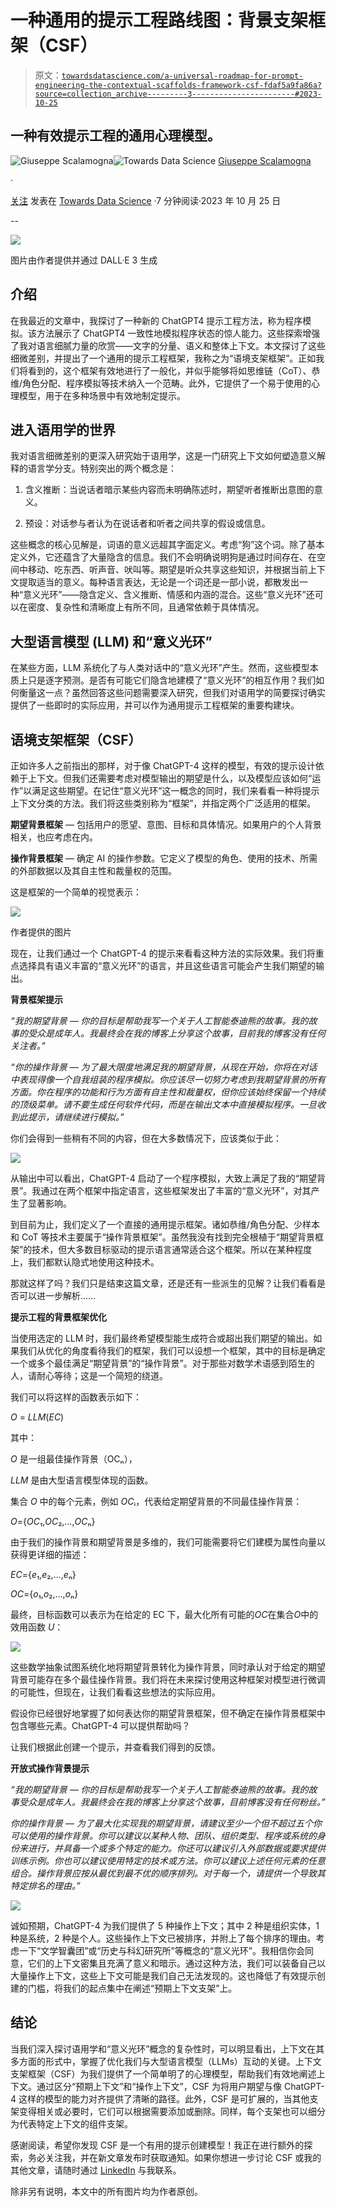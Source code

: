 # 一种通用的提示工程路线图：背景支架框架（CSF）

> 原文：[`towardsdatascience.com/a-universal-roadmap-for-prompt-engineering-the-contextual-scaffolds-framework-csf-fdaf5a9fa86a?source=collection_archive---------3-----------------------#2023-10-25`](https://towardsdatascience.com/a-universal-roadmap-for-prompt-engineering-the-contextual-scaffolds-framework-csf-fdaf5a9fa86a?source=collection_archive---------3-----------------------#2023-10-25)

## 一种有效提示工程的通用心理模型。

[](https://medium.com/@hominum_universalis?source=post_page-----fdaf5a9fa86a--------------------------------)![Giuseppe Scalamogna](https://medium.com/@hominum_universalis?source=post_page-----fdaf5a9fa86a--------------------------------)[](https://towardsdatascience.com/?source=post_page-----fdaf5a9fa86a--------------------------------)![Towards Data Science](https://towardsdatascience.com/?source=post_page-----fdaf5a9fa86a--------------------------------) [Giuseppe Scalamogna](https://medium.com/@hominum_universalis?source=post_page-----fdaf5a9fa86a--------------------------------)

·

[关注](https://medium.com/m/signin?actionUrl=https%3A%2F%2Fmedium.com%2F_%2Fsubscribe%2Fuser%2Fe039aa8b7221&operation=register&redirect=https%3A%2F%2Ftowardsdatascience.com%2Fa-universal-roadmap-for-prompt-engineering-the-contextual-scaffolds-framework-csf-fdaf5a9fa86a&user=Giuseppe+Scalamogna&userId=e039aa8b7221&source=post_page-e039aa8b7221----fdaf5a9fa86a---------------------post_header-----------) 发表在 [Towards Data Science](https://towardsdatascience.com/?source=post_page-----fdaf5a9fa86a--------------------------------) ·7 分钟阅读·2023 年 10 月 25 日[](https://medium.com/m/signin?actionUrl=https%3A%2F%2Fmedium.com%2F_%2Fvote%2Ftowards-data-science%2Ffdaf5a9fa86a&operation=register&redirect=https%3A%2F%2Ftowardsdatascience.com%2Fa-universal-roadmap-for-prompt-engineering-the-contextual-scaffolds-framework-csf-fdaf5a9fa86a&user=Giuseppe+Scalamogna&userId=e039aa8b7221&source=-----fdaf5a9fa86a---------------------clap_footer-----------)

--

[](https://medium.com/m/signin?actionUrl=https%3A%2F%2Fmedium.com%2F_%2Fbookmark%2Fp%2Ffdaf5a9fa86a&operation=register&redirect=https%3A%2F%2Ftowardsdatascience.com%2Fa-universal-roadmap-for-prompt-engineering-the-contextual-scaffolds-framework-csf-fdaf5a9fa86a&source=-----fdaf5a9fa86a---------------------bookmark_footer-----------)![](img/11bd757f9b0539829373e16710b28052.png)

图片由作者提供并通过 DALL·E 3 生成

## 介绍

在我最近的文章中，我探讨了一种新的 ChatGPT4 提示工程方法，称为程序模拟。该方法展示了 ChatGPT4 一致性地模拟程序状态的惊人能力。这些探索增强了我对语言细腻力量的欣赏——文字的分量、语义和整体上下文。本文探讨了这些细微差别，并提出了一个通用的提示工程框架，我称之为“语境支架框架”。正如我们将看到的，这个框架有效地进行了一般化，并似乎能够将如思维链（CoT）、恭维/角色分配、程序模拟等技术纳入一个范畴。此外，它提供了一个易于使用的心理模型，用于在多种场景中有效地制定提示。

## 进入语用学的世界

我对语言细微差别的更深入研究始于语用学，这是一门研究上下文如何塑造意义解释的语言学分支。特别突出的两个概念是：

1.  含义推断：当说话者暗示某些内容而未明确陈述时，期望听者推断出意图的意义。

1.  预设：对话参与者认为在说话者和听者之间共享的假设或信息。

这些概念的核心见解是，词语的意义远超其字面定义。考虑“狗”这个词。除了基本定义外，它还蕴含了大量隐含的信息。我们不会明确说明狗是通过时间存在、在空间中移动、吃东西、听声音、吠叫等。期望是听众共享这些知识，并根据当前上下文提取适当的意义。每种语言表达，无论是一个词还是一部小说，都散发出一种“意义光环”——隐含定义、含义推断、情感和内涵的混合。这些“意义光环”还可以在密度、复杂性和清晰度上有所不同，且通常依赖于具体情况。

## **大型语言模型 (LLM) 和“意义光环”**

在某些方面，LLM 系统化了与人类对话中的“意义光环”产生。然而，这些模型本质上只是逐字预测。是否有可能它们隐含地建模了“意义光环”的相互作用？我们如何衡量这一点？虽然回答这些问题需要深入研究，但我们对语用学的简要探讨确实提供了一些即时的实际应用，并可以作为通用提示工程框架的重要构建块。

## 语境支架框架（CSF）

正如许多人之前指出的那样，对于像 ChatGPT-4 这样的模型，有效的提示设计依赖于上下文。但我们还需要考虑对模型输出的期望是什么，以及模型应该如何“运作”以满足这些期望。在记住“意义光环”这一概念的同时，我们来看看一种将提示上下文分类的方法。我们将这些类别称为“框架”，并指定两个广泛适用的框架。

**期望背景框架** — 包括用户的愿望、意图、目标和具体情况。如果用户的个人背景相关，也应考虑在内。

**操作背景框架** — 确定 AI 的操作参数。它定义了模型的角色、使用的技术、所需的外部数据以及其自主性和裁量权的范围。

这是框架的一个简单的视觉表示：

![](img/aba20fb5c80e673f2206b404c7a2e8b8.png)

作者提供的图片

现在，让我们通过一个 ChatGPT-4 的提示来看看这种方法的实际效果。我们将重点选择具有语义丰富的“意义光环”的语言，并且这些语言可能会产生我们期望的输出。

**背景框架提示**

*“我的期望背景 — 你的目标是帮助我写一个关于人工智能泰迪熊的故事。我的故事的受众是成年人。我最终会在我的博客上分享这个故事，目前我的博客没有任何关注者。”*

*“你的操作背景 — 为了最大限度地满足我的期望背景，从现在开始，你将在对话中表现得像一个自我组装的程序模拟。你应该尽一切努力考虑到我期望背景的所有方面。你在程序的功能和行为方面有自主性和裁量权，但你应该始终保留一个持续的顶级菜单。请不要生成任何软件代码，而是在输出文本中直接模拟程序。一旦收到此提示，请继续进行模拟。”*

你们会得到一些稍有不同的内容，但在大多数情况下，应该类似于此：

![](img/be5e425228737da6003a2cbcdd4c9773.png)

从输出中可以看出，ChatGPT-4 启动了一个程序模拟，大致上满足了我的“期望背景”。我通过在两个框架中指定语言，这些框架发出了丰富的“意义光环”，对其产生了显著影响。

到目前为止，我们定义了一个直接的通用提示框架。诸如恭维/角色分配、少样本和 CoT 等技术主要属于“操作背景框架”。虽然我没有找到完全根植于“期望背景框架”的技术，但大多数目标驱动的提示语言通常适合这个框架。所以在某种程度上，我们都默认隐式地使用这种技术。

那就这样了吗？我们只是结束这篇文章，还是还有一些派生的见解？让我们看看是否可以进一步解析……

**提示工程的背景框架优化**

当使用选定的 LLM 时，我们最终希望模型能生成符合或超出我们期望的输出。如果我们从优化的角度看待我们的框架，我们可以设想一个框架，其中的目标是确定一个或多个最佳满足“期望背景”的“操作背景”。对于那些对数学术语感到陌生的人，请耐心等待；这是一个简短的绕道。

我们可以将这样的函数表示如下：

*O* = *LLM*(*EC*)

其中：

*O* 是一组最佳操作背景（OCₙ），

*LLM* 是由大型语言模型体现的函数。

集合 *O* 中的每个元素，例如 *OC*ᵢ，代表给定期望背景的不同最佳操作背景：

*O*={*OC*₁,*OC*₂​,…,*OC*ₙ​}

由于我们的操作背景和期望背景是多维的，我们可能需要将它们建模为属性向量以获得更详细的描述：

*EC*={*e*₁​,*e*₂,…,*e*ₙ​}

*OC*={*o*₁​,*o*₂​,…,*o*ₙ​}

最终，目标函数可以表示为在给定的 EC 下，最大化所有可能的*OC*在集合*O*中的效用函数 *U*：

![](img/d501c7847711564be8bb650f66762d26.png)

这些数学抽象试图系统化地将期望背景转化为操作背景，同时承认对于给定的期望背景可能存在多个最佳操作背景。我们将在未来探讨使用这种框架对模型进行微调的可能性，但现在，让我们看看这些想法的实际应用。

假设你已经很好地掌握了如何表达你的期望背景框架，但不确定在操作背景框架中包含哪些元素。ChatGPT-4 可以提供帮助吗？

让我们根据此创建一个提示，并查看我们得到的反馈。

**开放式操作背景提示**

*“我的期望背景 — 你的目标是帮助我写一个关于人工智能泰迪熊的故事。我的故事受众是成年人。我最终会在我的博客上分享这个故事，目前博客没有任何粉丝。”*

*你的操作背景 — 为了最大化实现我的期望背景，请建议至少一个但不超过五个你可以使用的操作背景。你可以建议以某种人物、团队、组织类型、程序或系统的身份来进行，并具备一个或多个特定的能力。你还可以建议引入外部数据或要求提供训练示例。你也可以建议使用特定的技术或方法。你可以建议上述任何元素的任意组合。操作背景应按从最优到最不优的顺序排列。对于每一个，请提供一个导致其特定排名的理由。”*

![](img/b325d18bd1a84427819075f5770166df.png)

诚如预期，ChatGPT-4 为我们提供了 5 种操作上下文；其中 2 种是组织实体，1 种是系统，2 种是个人。这些操作上下文已被排序，并附上了每个排序的理由。考虑一下“文学智囊团”或“历史与科幻研究所”等概念的“意义光环”。我相信你会同意，它们的上下文密集且充满了意义和暗示。通过这种方法，我们可以装备自己以大量操作上下文，这些上下文可能是我们自己无法发现的。这也降低了有效提示创建的门槛，将我们的起点集中在阐述“预期上下文支架”上。

## 结论

当我们深入探讨语用学和“意义光环”概念的复杂性时，可以明显看出，上下文在其多方面的形式中，掌握了优化我们与大型语言模型（LLMs）互动的关键。上下文支架框架（CSF）为我们提供了一个简单明了的心理模型，帮助我们有效地阐述上下文。通过区分“预期上下文”和“操作上下文”，CSF 为将用户期望与像 ChatGPT-4 这样的模型的能力对齐提供了清晰的路径。此外，CSF 是可扩展的，当其他支架变得相关或必要时，它们可以根据需要添加或删除。同样，每个支架也可以细分为代表特定上下文的组件支架。

感谢阅读，希望你发现 CSF 是一个有用的提示创建模型！我正在进行额外的探索，务必关注我，并在新文章发布时获取通知。如果你想进一步讨论 CSF 或我的其他文章，请随时通过 [LinkedIn](https://www.linkedin.com/in/giuseppe-scalamogna-8b389145/) 与我联系。

除非另有说明，本文中的所有图片均为作者原创。
